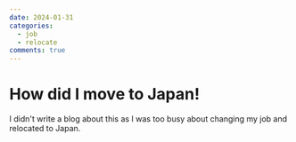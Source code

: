 ```yaml
---
date: 2024-01-31 
categories:
  - job
  - relocate
comments: true
---
```

# How did I move to Japan!
I didn't write a blog about this as I was too busy about changing my job and relocated to Japan.
